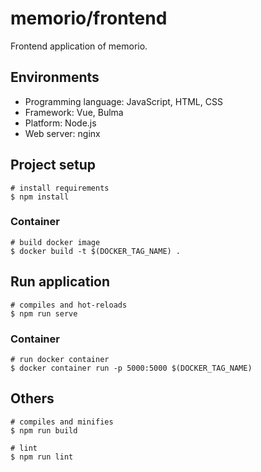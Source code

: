 # memorio/frontend
Frontend application of memorio.

## Environments
- Programming language: JavaScript, HTML, CSS
- Framework: Vue, Bulma
- Platform: Node.js
- Web server: nginx

## Project setup
```
# install requirements
$ npm install
```

### Container
```
# build docker image
$ docker build -t $(DOCKER_TAG_NAME) .
```

## Run application
```
# compiles and hot-reloads
$ npm run serve
```

### Container
```
# run docker container
$ docker container run -p 5000:5000 $(DOCKER_TAG_NAME)
```

## Others
```
# compiles and minifies
$ npm run build

# lint
$ npm run lint
```
